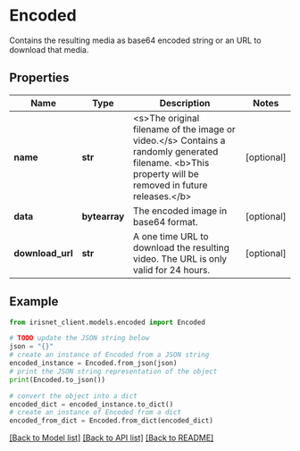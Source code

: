 # Encoded

Contains the resulting media as base64 encoded string or an URL to download that media.

## Properties

Name | Type | Description | Notes
------------ | ------------- | ------------- | -------------
**name** | **str** | &lt;s&gt;The original filename of the image or video.&lt;/s&gt; Contains a randomly generated filename. &lt;b&gt;This property will be removed in future releases.&lt;/b&gt; | [optional] 
**data** | **bytearray** | The encoded image in base64 format. | [optional] 
**download_url** | **str** | A one time URL to download the resulting video. The URL is only valid for 24 hours. | [optional] 

## Example

```python
from irisnet_client.models.encoded import Encoded

# TODO update the JSON string below
json = "{}"
# create an instance of Encoded from a JSON string
encoded_instance = Encoded.from_json(json)
# print the JSON string representation of the object
print(Encoded.to_json())

# convert the object into a dict
encoded_dict = encoded_instance.to_dict()
# create an instance of Encoded from a dict
encoded_from_dict = Encoded.from_dict(encoded_dict)
```
[[Back to Model list]](../README.md#documentation-for-models) [[Back to API list]](../README.md#documentation-for-api-endpoints) [[Back to README]](../README.md)


